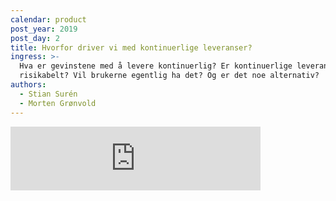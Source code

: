 ```yaml
---
calendar: product
post_year: 2019
post_day: 2
title: Hvorfor driver vi med kontinuerlige leveranser?
ingress: >-
  Hva er gevinstene med å levere kontinuerlig? Er kontinuerlige leveranser
  risikabelt? Vil brukerne egentlig ha det? Og er det noe alternativ?
authors:
  - Stian Surén
  - Morten Grønvold
---
```

<iframe src="https://anchor.fm/kaffeprathosbekk/embed" height="102px" width="400px" frameborder="0" scrolling="no"></iframe>
